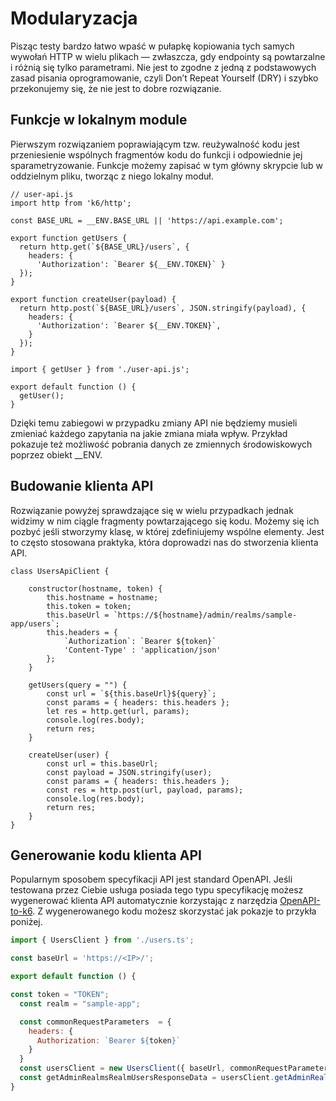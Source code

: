 # Modularyzacja

Pisząc testy bardzo łatwo wpaść w pułapkę kopiowania tych samych wywołań HTTP w wielu plikach — zwłaszcza, gdy endpointy są powtarzalne i różnią się tylko parametrami. Nie jest to zgodne z jedną z podstawowych zasad pisania oprogramowanie, czyli Don’t Repeat Yourself (DRY) i szybko przekonujemy się, że nie jest to dobre rozwiązanie.  

## Funkcje w lokalnym module

Pierwszym rozwiązaniem poprawiającym tzw. reużywalność kodu jest przeniesienie wspólnych fragmentów kodu do funkcji i odpowiednie jej sparametryzowanie. Funkcje możemy zapisać w tym główny skrypcie lub w oddzielnym pliku, tworząc z niego lokalny moduł. 

```
// user-api.js
import http from 'k6/http';

const BASE_URL = __ENV.BASE_URL || 'https://api.example.com';

export function getUsers {
  return http.get(`${BASE_URL}/users`, {
    headers: {
      'Authorization': `Bearer ${__ENV.TOKEN}` }
  });
}

export function createUser(payload) {
  return http.post(`${BASE_URL}/users`, JSON.stringify(payload), {
    headers: {
      'Authorization': `Bearer ${__ENV.TOKEN}`,
    }
  });
}
```

```
import { getUser } from './user-api.js';

export default function () {
  getUser();
}
```

Dzięki temu zabiegowi w przypadku zmiany API nie będziemy musieli zmieniać każdego zapytania na jakie zmiana miała wpływ. Przykład pokazuje też możliwość pobrania danych ze zmiennych środowiskowych poprzez obiekt __ENV.

## Budowanie klienta API

Rozwiązanie powyżej sprawdzające się w wielu przypadkach jednak widzimy w nim ciągle fragmenty powtarzającego się kodu. Możemy się ich pozbyć jeśli stworzymy klasę, w której zdefiniujemy wspólne elementy. Jest to często stosowana praktyka, która doprowadzi nas do stworzenia klienta API.

```
class UsersApiClient {
    
    constructor(hostname, token) {
        this.hostname = hostname;
        this.token = token;
        this.baseUrl = `https://${hostname}/admin/realms/sample-app/users`;
        this.headers = {
            `Authorization`: `Bearer ${token}`
            'Content-Type' : 'application/json'
        };
    }

    getUsers(query = "") {
        const url = `${this.baseUrl}${query}`;
        const params = { headers: this.headers };
        let res = http.get(url, params);
        console.log(res.body);
        return res;
    }

    createUser(user) {
        const url = this.baseUrl;
        const payload = JSON.stringify(user);
        const params = { headers: this.headers };
        const res = http.post(url, payload, params);
        console.log(res.body);
        return res;
    }
}
```

## Generowanie kodu klienta API

Popularnym sposobem specyfikacji API jest standard OpenAPI. Jeśli testowana przez Ciebie usługa posiada tego typu specyfikację możesz wygenerować klienta API automatycznie korzystając z narzędzia [OpenAPI-to-k6](https://github.com/grafana/openapi-to-k6/). Z wygenerowanego kodu możesz skorzystać jak pokazje to przykła poniżej. 

```javascript
import { UsersClient } from './users.ts';

const baseUrl = 'https://<IP>/';

export default function () {

const token = "TOKEN";
  const realm = "sample-app";

  const commonRequestParameters  = {
    headers: {
      Authorization: `Bearer ${token}`
    }
  }
  const usersClient = new UsersClient({ baseUrl, commonRequestParameters });
  const getAdminRealmsRealmUsersResponseData = usersClient.getAdminRealmsRealmUsers(realm,);
}
```